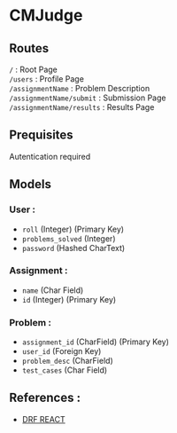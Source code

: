 # CMJudge

## Routes 
`/` : Root Page <br>
`/users` : Profile Page <br>
`/assignmentName` : Problem Description <br>
`/assignmentName/submit` : Submission Page <br>
`/assignmentName/results` : Results Page <br>

## Prequisites
Autentication required

## Models
### User :
 * `roll` (Integer) (Primary Key)
 * `problems_solved` (Integer)
 * `password` (Hashed CharText)
 
### Assignment : 
 * `name` (Char Field)
 * `id` (Integer) (Primary Key)
 
### Problem : 
 * `assignment_id` (CharField) (Primary Key) 
 * `user_id` (Foreign Key)
 * `problem_desc` (CharField)
 * `test_cases` (Char Field)

## References : 
* [DRF REACT](https://wsvincent.com/django-rest-framework-react-tutorial/) 
